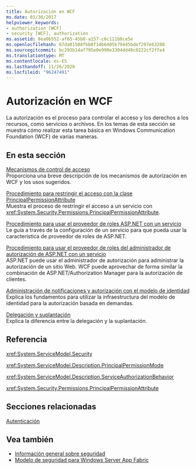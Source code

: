```yaml
---
title: Autorización en WCF
ms.date: 03/30/2017
helpviewer_keywords:
- authorization [WCF]
- security [WCF], authorization
ms.assetid: 8ea0b552-af65-45b0-a157-c6c111b8ce5e
ms.openlocfilehash: 67da01508fbb8f14b6405b79445bdef297e63288
ms.sourcegitcommit: bc293b14af795e0e999e3304dd40c0222cf2ffe4
ms.translationtype: MT
ms.contentlocale: es-ES
ms.lasthandoff: 11/26/2020
ms.locfileid: "96247491"
---
```

# <a name="authorization-in-wcf"></a>Autorización en WCF

La autorización es el proceso para controlar el acceso y los derechos a los recursos, como servicios o archivos. En los temas de esta sección se muestra cómo realizar esta tarea básica en Windows Communication Foundation (WCF) de varias maneras.  
  
## <a name="in-this-section"></a>En esta sección  

 [Mecanismos de control de acceso](access-control-mechanisms.md)  
 Proporciona una breve descripción de los mecanismos de autorización en WCF y los usos sugeridos.  
  
 [Procedimiento para restringir el acceso con la clase PrincipalPermissionAttribute](../how-to-restrict-access-with-the-principalpermissionattribute-class.md)  
 Muestra el proceso de restringir el acceso a un servicio con <xref:System.Security.Permissions.PrincipalPermissionAttribute>.  
  
 [Procedimiento para usar el proveedor de roles ASP.NET con un servicio](how-to-use-the-aspnet-role-provider-with-a-service.md)  
 Le guía a través de la configuración de un servicio para que pueda usar la característica de proveedor de roles de ASP.NET.  
  
 [Procedimiento para usar el proveedor de roles del administrador de autorización de ASP.NET con un servicio](how-to-use-the-aspnet-authorization-manager-role-provider-with-a-service.md)  
 ASP.NET puede usar el administrador de autorización para administrar la autorización de un sitio Web. WCF puede aprovechar de forma similar la combinación de ASP.NET/Authorization Manager para la autorización de clientes.  
  
 [Administración de notificaciones y autorización con el modelo de identidad](managing-claims-and-authorization-with-the-identity-model.md)  
 Explica los fundamentos para utilizar la infraestructura del modelo de identidad para la autorización basada en demandas.  
  
 [Delegación y suplantación](delegation-and-impersonation-with-wcf.md)  
 Explica la diferencia entre la delegación y la suplantación.  
  
## <a name="reference"></a>Referencia  

 <xref:System.ServiceModel.Security>  
  
 <xref:System.ServiceModel.Description.PrincipalPermissionMode>  
  
 <xref:System.ServiceModel.Description.ServiceAuthorizationBehavior>  
  
 <xref:System.Security.Permissions.PrincipalPermissionAttribute>  
  
## <a name="related-sections"></a>Secciones relacionadas  

 [Autenticación](authentication-in-wcf.md)  
  
## <a name="see-also"></a>Vea también

- [Información general sobre seguridad](security-overview.md)
- [Modelo de seguridad para Windows Server App Fabric](/previous-versions/appfabric/ee677202(v=azure.10))
